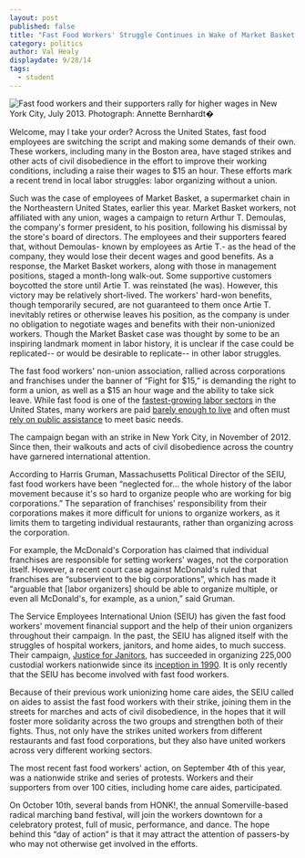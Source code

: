 ```yaml
---
layout: post
published: false
title: "Fast Food Workers' Struggle Continues in Wake of Market Basket Victory�"
category: politics
author: Val Healy
displaydate: 9/28/14
tags: 
  - student
---
```


![Fast food workers and their supporters rally for higher wages in New York City, July 2013. Photograph: Annette Bernhardt ](/)

Welcome, may I take your order? Across the United States, fast food employees are switching the script and making some demands of their own. These workers, including many in the Boston area, have staged strikes and other acts of civil disobedience in the effort to improve their working conditions, including a raise their wages to $15 an hour. These efforts mark a recent trend in local labor struggles: labor organizing without a union.

Such was the case of employees of Market Basket, a supermarket chain in the Northeastern United States, earlier this year. Market Basket workers, not affiliated with any union, wages a campaign to return Arthur T. Demoulas, the company's former president, to his position, following his dismissal by the store's board of directors. The employees and their supporters feared that, without Demoulas- known by employees as Artie T.-  as the head of the company, they would lose their decent wages and good benefits. As a response, the Market Basket workers, along with those in management positions, staged a month-long walk-out. Some supportive customers boycotted the store until Artie T. was reinstated (he was).
However, this victory may be relatively short-lived. The workers' hard-won benefits, though temporarily secured, are not guaranteed to them once Artie T. inevitably retires or otherwise leaves his position, as the company is under no obligation to negotiate wages and benefits with their non-unionized workers. Though the Market Basket case was thought by some to be an inspiring landmark moment in labor history, it is unclear if the case could be replicated-- or would be desirable to replicate-- in other labor struggles.

The fast food workers' non-union association, rallied across corporations and franchises under the banner of “Fight for $15,” is demanding the right to form a union, as well as a $15 an hour wage and the ability to take sick leave. While fast food is one of the [fastest-growing labor sectors](http://www.nytimes.com/2012/08/31/business/majority-of-new-jobs-pay-low-wages-study-finds.html?_r=0 ) in the United States, many workers are paid [barely enough to live](http://www.businessinsider.com/mcdonalds-worker-says-why-hes-striking-2014-9 ) and often must [rely on public assistance](http://laborcenter.berkeley.edu/pdf/2013/fast_food_poverty_wages.pdf ) to meet basic needs.

The campaign began with an strike in New York City, in November of 2012. Since then, their walkouts and acts of civil disobedience across the country have garnered international attention.

According to Harris Gruman, Massachusetts Political Director of the SEIU, fast food workers have been “neglected for... the whole history of the labor movement because it's so hard to organize people who are working for big corporations.” The separation of franchises' responsibility from their corporations makes it more difficult for unions to organize workers, as it limits them to targeting individual restaurants, rather than organizing across the corporation.

For example, the McDonald's Corporation has claimed that individual franchises are responsible for setting workers' wages, not the corporation itself. However, a recent court case against McDonald's ruled that franchises are “subservient to the big corporations”, which has made it “arguable that [labor organizers] should be able to organize multiple, or even all McDonald's, for example, as a union,” said Gruman.

The Service Employees International Union (SEIU) has given the fast food workers' movement financial support and the help of their union organizers throughout their campaign. In the past, the SEIU has aligned itself with the struggles of hospital workers, janitors, and home aides, to much success. Their campaign, [Justice for Janitors](http://www.seiu-usww.org/category/campaigns/justice-for-janitors/), has succeeded in organizing 225,000 custodial workers nationwide since its [inception in 1990](http://socialjusticehistory.org/projects/justiceforjanitors/timeline). It is only recently that the SEIU has become involved with fast food workers.

Because of their previous work unionizing home care aides, the SEIU called on aides to assist the fast food workers with their strike, joining them in the streets for marches and acts of civil disobedience, in the hopes that it will foster more solidarity across the two groups and strengthen both of their fights. Thus, not only have the strikes united workers from different restaurants and fast food corporations, but they also have united workers across very different working sectors.

The most recent fast food workers' action, on September 4th of this year, was a nationwide strike and series of protests. Workers and their supporters from over 100 cities, including home care aides, participated.

On October 10th, several bands from HONK!, the annual Somerville-based radical marching band festival, will join the workers downtown for a celebratory protest, full of music, performance, and dance. The hope behind this “day of action” is that it may attract the attention of passers-by who may not otherwise get involved in the efforts.
